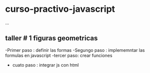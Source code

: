 # curso-practivo-javascript

...


## taller # 1 figuras geometricas

-Primer paso : definir las formas
-Segungo paso : implememntar las formulas en javascript
-tercer paso: crear funciones
- cuato paso : integrar js con html